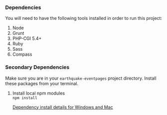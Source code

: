 ### Dependencies ###
You will need to have the following tools installed in order to run this project:

1. Node
  1. Grunt
  1. PHP-CGI 5.4+
1. Ruby
  1. Sass
  1. Compass

### Secondary Dependencies ###
Make sure you are in your `earthquake-eventpages` project directory.
Install these packages from your terminal.

1. Install local npm modules  
   ```npm install```

   [Dependency install details for Windows and Mac](readme_dependency_install_specifics.md)
